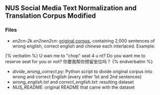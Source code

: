 
## NUS Social Media Text Normalization and Translation Corpus Modified


### Files
* _en2cn-2k.en2nen2cn_: [original corpus](http://www.comp.nus.edu.sg/~nlp/corpora.html), containing 2,000 sentences of wrong english, correct english and chinese each interlaced. Example:

{% verbatim %}
U wan me to "chop" seat 4 u nt?
Do you want me to reserve seat for you or not?
你要我帮你预留坐位吗？
{% endverbatim %}

* _divide_wrong_correct.py_: Python script to divide original corpus into wrong and correct English (every other 1st and 2nd sentences)
* _wrong_english.txt_ and _correct_english.txt_: resulting dataset
* _NUS_README_: original README that came with the dataset


